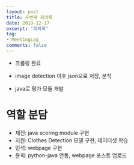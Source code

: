 ```yaml
---
layout: post
title: 두번째 회의록
date: 2019-12-17
excerpt: "회의록"
tag:
- MeetingLog
comments: false
---
```


+ 크롤링 완료

+ image detection 이후 json으로 저장, 분석

+ java로 평가 모듈 개발

# 역할 분담

+ 채진: java scoring module 구현
+ 지원: Clothes Detection 모델 구현, 데이터셋 학습
+ 민석: webpage 구현
+ 윤희: python-java 연동, webpage 포스트 업로드
